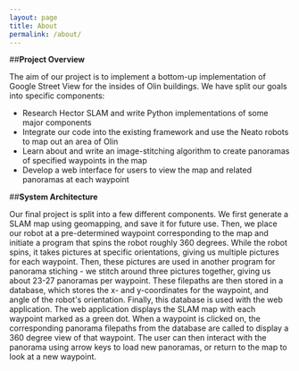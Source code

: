 ```yaml
---
layout: page
title: About
permalink: /about/
---
```


##**Project Overview**

The aim of our project is to implement a bottom-up implementation of Google Street View for the insides of Olin buildings. We have split our goals into specific components:

* Research Hector SLAM and write Python implementations of some major components
* Integrate our code into the existing framework and use the Neato robots to map out an area of Olin
* Learn about and write an image-stitching algorithm to create panoramas of specified waypoints in the map
* Develop a web interface for users to view the map and related panoramas at each waypoint 

##**System Architecture**

Our final project is split into a few different components. We first generate a SLAM map using geomapping, and save it for future use. Then, we place our robot at a pre-determined waypoint corresponding to the map and initiate a program that spins the robot roughly 360 degrees. While the robot spins, it takes pictures at specific orientations, giving us multiple pictures for each waypoint. Then, these pictures are used in another program for panorama stiching - we stitch around three pictures together, giving us about 23-27 panoramas per waypoint. These filepaths are then stored in a database, which stores the x- and y-coordinates for the waypoint, and angle of the robot's orientation. Finally, this database is used with the web application. The web application displays the SLAM map with each waypoint marked as a green dot. When a waypoint is clicked on, the corresponding panorama filepaths from the database are called to display a 360 degree view of that waypoint. The user can then interact with the panorama using arrow keys to load new panoramas, or return to the map to look at a new waypoint.
